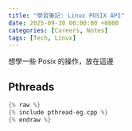 ```yaml
---
title: "學習筆記: Linux POSIX API"
date: 2025-09-30 00:00:00 +0800
categories: [Careers, Notes]
tags: [Tech, Linux]
---
```


想學一些 Posix 的操作，放在這邊

## Pthreads

```cpp
{% raw %}
{% include pthread-eg.cpp %}
{% endraw %}
```